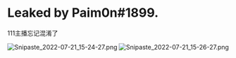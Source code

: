 # Leaked by Paim0n#1899.

111主播忘记混淆了


![Snipaste_2022-07-21_15-24-27.png](https://s2.loli.net/2022/07/21/7TE9Bef4NUyva6R.png)
![Snipaste_2022-07-21_15-26-27.png](https://s2.loli.net/2022/07/21/GT7o1NKmAS3Y6gB.png)
